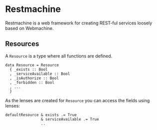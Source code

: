 # Restmachine

Restmachine is a web framework for creating REST-ful services loosely based on Webmachine.

## Resources

A `Resource` is a type where all functions are defined.

    data Resource = Resource 
      { _exists :: Bool
      , _serviceAvailable :: Bool
      , _isAuthorize :: Bool
      , _forbidden :: Bool
      , ...
      }

As the lenses are created for `Resource` you can access the fields using lenses:

    defaultResource & exists .= True
                    & serviceAvailable .= True
                    ..


